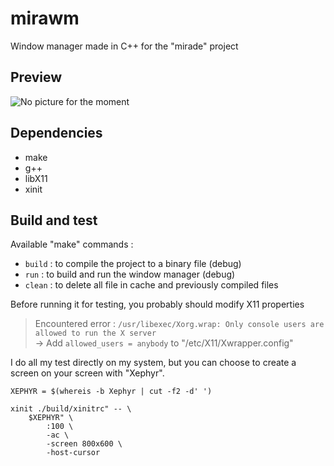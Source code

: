 # mirawm
Window manager made in C++ for the "mirade" project

## Preview
![No picture for the moment](./)

## Dependencies
- make
- g++
- libX11
- xinit

## Build and test
Available "make" commands :
- `build` : to compile the project to a binary file (debug)
- `run` : to build and run the window manager (debug)
- `clean` : to delete all file in cache and previously compiled files

Before running it for testing, you probably should modify X11 properties

> Encountered error :
> `/usr/libexec/Xorg.wrap: Only console users are allowed to run the X server` \
> -> Add `allowed_users = anybody` to "/etc/X11/Xwrapper.config"

I do all my test directly on my system, but you can choose to create a screen on
your screen with "Xephyr".
```
XEPHYR = $(whereis -b Xephyr | cut -f2 -d' ')

xinit ./build/xinitrc" -- \
    $XEPHYR" \
        :100 \
        -ac \
        -screen 800x600 \
        -host-cursor
```